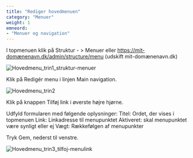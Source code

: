 ```yaml
---
title: "Rediger hovedmenuen"
category: "Menuer"
weight: 1
emneord:
- "Menuer og navigation"
---
```

I topmenuen klik på Struktur - > Menuer eller https://mit-domænenavn.dk/admin/structure/menu (udskift mit-domænenavn.dk)

![Hovedmenu_trin1_struktur-menuer](https://github.com/danskernesdigitalebibliotek/folkebibliotekernes_cms_manual/assets/159251423/628fd9b7-d78e-4f23-87b4-22ac29761e67)


Klik på Redigér menu i linjen Main navigation.

![Hovedmenu_trin2](https://github.com/danskernesdigitalebibliotek/folkebibliotekernes_cms_manual/assets/159251423/3bb1f348-f7cb-4aef-a398-4afb833c3f5b)


Klik på knappen Tilføj link i øverste højre hjørne.

Udfyld formularen med følgende oplysninger:
Titel: Ordet, der vises i topmenuen
Link: Linkadresse til menupunktet
Aktiveret: skal menupunktet være synligt eller ej
Vægt: Rækkefølgen af menupunkter

Tryk Gem, nederst til venstre.

![Hovedmenu_trin3_tilfoj-menulink](https://github.com/danskernesdigitalebibliotek/folkebibliotekernes_cms_manual/assets/159251423/6e1893f7-5cfe-4511-bea0-ef08e64f0dda)
